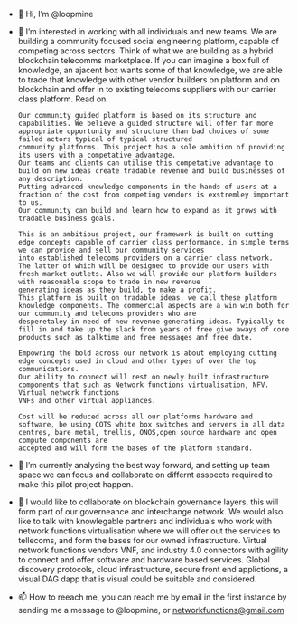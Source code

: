 - 👋 Hi, I’m @loopmine
- 👀 I’m interested in working with all individuals and new teams. We are building a community focused social engineering platform, capable of competing across sectors.
      Think of what we are building as a hybrid blockchain telecomms marketplace.
      If you can imagine a box full of knowledge, an ajacent box wants some of that knowledge, we are able to trade that knowledge with other vendor builders on platform and
      on blockchain and offer in to existing telecoms suppliers with our carrier class platform. Read on. 
      
      Our community guided platform is based on its structure and capabilities. We believe a guided structure will offer far more appropriate opportunity and structure than bad choices of some failed actors typical of typical structured
      community platforms. This project has a sole ambition of providing its users with a competative advantage.
      Our teams and clients can utilise this competative advantage to build on new ideas create tradable revenue and build businesses of any description.
      Putting advanced knowledge components in the hands of users at a fraction of the cost from competing vendors is exstremley important to us.
      Our community can build and learn how to expand as it grows with tradable business goals.
      
      This is an ambitious project, our framework is built on cutting edge concepts capable of carrier class performance, in simple terms we can provide and sell our community services 
      into established telecoms providers on a carrier class network.
      The latter of which will be designed to provide our users with fresh market outlets. Also we will provide our platform builders with reasonable scope to trade in new revenue 
      generating ideas as they build, to make a profit.
      This platform is built on tradable ideas, we call these platform knowledge components. The commercial aspects are a win win both for our community and telecoms providers who are 
      desperetaley in need of new revenue generating ideas. Typically to fill in and take up the slack from years of free give aways of core products such as talktime and free messages anf free date.
       
      Empowring the bold across our network is about employing cutting edge concepts used in cloud and other types of over the top communications. 
      Our ability to connect will rest on newly built infrastructure components that such as Network functions virtualisation, NFV. Virtual network functions
      VNFs and other virtual appliances.
      
      Cost will be reduced across all our platforms hardware and software, be using COTS white box switches and servers in all data centres, bare metal, trellis, ONOS,open source hardware and open compute components are 
      accepted and will form the bases of the platform standard.
- 🌱 I’m currently analysing the best way forward, and setting up team space we can focus and collaborate on differnt asspects required to make this pilot project happen.
- 💞️ I would like to collaborate on blockchain governance layers, this will form part of our governeance and interchange network. We would also like to talk with knowlegable partners and individuals who work with network functions virtualisation where we will offer out the services to tellecoms, 
     and form the bases for our owned infrastructure. Virtual network functions vendors VNF, and industry 4.0 connectors with agility to connect and offer software and
     hardware based services.
     Global discovery protocols, cloud infrastructure, secure front end applictions, a visual DAG dapp that is visual could be suitable and considered.
- 📫 How to reeach me, you can reach me by email in the first instance by sending me a message to @loopmine, or networkfunctions@gmail.com

<!---
loopmine/loopmine is a ✨ special ✨ repository because its `README.md` (this file) appears on your GitHub profile.
You can click the Preview link to take a look at your changes.
--->
